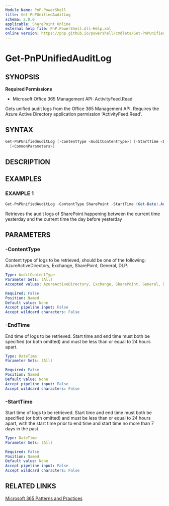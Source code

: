 ```yaml
---
Module Name: PnP.PowerShell
title: Get-PnPUnifiedAuditLog
schema: 2.0.0
applicable: SharePoint Online
external help file: PnP.PowerShell.dll-Help.xml
online version: https://pnp.github.io/powershell/cmdlets/Get-PnPUnifiedAuditLog.html
---
```

 
# Get-PnPUnifiedAuditLog

## SYNOPSIS

**Required Permissions**

  * Microsoft Office 365 Management API: ActivityFeed.Read

Gets unified audit logs from the Office 365 Management API. Requires the Azure Active Directory application permission 'ActivityFeed.Read'.

## SYNTAX

```powershell
Get-PnPUnifiedAuditLog [-ContentType <AuditContentType>] [-StartTime <DateTime>] [-EndTime <DateTime>]
  [<CommonParameters>]
```

## DESCRIPTION

## EXAMPLES

### EXAMPLE 1
```powershell
Get-PnPUnifiedAuditLog -ContentType SharePoint -StartTime (Get-Date).AddDays(-1) -EndTime (Get-Date).AddDays(-2)
```

Retrieves the audit logs of SharePoint happening between the current time yesterday and the current time the day before yesterday

## PARAMETERS

### -ContentType
Content type of logs to be retrieved, should be one of the following: AzureActiveDirectory, Exchange, SharePoint, General, DLP.

```yaml
Type: AuditContentType
Parameter Sets: (All)
Accepted values: AzureActiveDirectory, Exchange, SharePoint, General, DLP

Required: False
Position: Named
Default value: None
Accept pipeline input: False
Accept wildcard characters: False
```

### -EndTime
End time of logs to be retrieved. Start time and end time must both be specified (or both omitted) and must be less than or equal to 24 hours apart.

```yaml
Type: DateTime
Parameter Sets: (All)

Required: False
Position: Named
Default value: None
Accept pipeline input: False
Accept wildcard characters: False
```

### -StartTime
Start time of logs to be retrieved. Start time and end time must both be specified (or both omitted) and must be less than or equal to 24 hours apart, with the start time prior to end time and start time no more than 7 days in the past.

```yaml
Type: DateTime
Parameter Sets: (All)

Required: False
Position: Named
Default value: None
Accept pipeline input: False
Accept wildcard characters: False
```

## RELATED LINKS

[Microsoft 365 Patterns and Practices](https://aka.ms/m365pnp)


